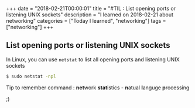 +++
date = "2018-02-21T00:00:01"
title = "#TIL : List opening ports or listening UNIX sockets"
description = "I learned on 2018-02-21 about networking"
categories = ["Today I learned", "networking"]
tags = ["networking"]
+++



## List opening ports or listening UNIX sockets

In Linux, you can use `netstat` to list all opening ports and listening UNIX sockets

```bash
$ sudo netstat -npl
```

Tip to remember command : **net**work **stat**istics - **n**atual **l**anguge **p**rocessing

;)

